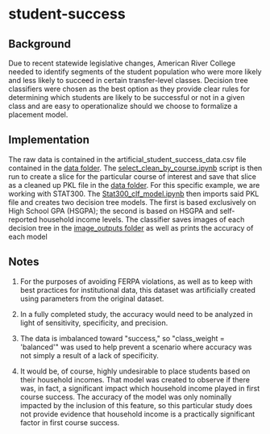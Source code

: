 # student-success
## Background

Due to recent statewide legislative changes, American River College needed to identify segments of the student population who were more likely and less likely to succeed in certain transfer-level classes. Decision tree classifiers were chosen as the best option as they provide clear rules for determining which students are likely to be successful or not in a given class and are easy to operationalize should we choose to formalize a placement model.

## Implementation

The raw data is contained in the artificial_student_success_data.csv file contained in the [data folder](./data). The [select_clean_by_course.ipynb](./python_scripts/select_clean_by_course.ipynb) script is then run to create a slice for the particular course of interest and save that slice as a cleaned up PKL file in the [data folder](./data). For this specific example, we are working with STAT300. The [Stat300_clf_model.ipynb](./python_scripts/Stat300_clf_model.ipynb) then imports said PKL file and creates two decision tree models. The first is based exclusively on High School GPA (HSGPA); the second is based on HSGPA and self-reported household income levels. The classifier saves images of each decision tree in the [image_outputs folder](./image_outputs) as well as prints the accuracy of each model

## Notes
1) For the purposes of avoiding FERPA violations, as well as to keep with best practices for institutional data, this dataset was artificially created using parameters from the original dataset.

2) In a fully completed study, the accuracy would need to be analyzed in light of sensitivity, specificity, and precision.

3) The data is imbalanced toward "success," so "class_weight = 'balanced'" was used to help prevent a scenario where accuracy was not simply a result of a lack of specificity. 

4) It would be, of course, highly undesirable to place students based on their household incomes. That model was created to observe if there was, in fact, a significant impact which household income played in first course success. The accuracy of the model was only nominally impacted by the inclusion of this feature, so this particular study does not provide evidence that household income is a practically significant factor in first course success.

